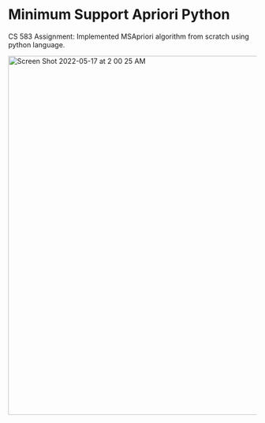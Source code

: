 # Minimum Support Apriori Python
CS 583 Assignment: Implemented MSApriori algorithm from scratch using python language.

<img width="728" alt="Screen Shot 2022-05-17 at 2 00 25 AM" src="https://user-images.githubusercontent.com/90569118/168749138-a830742c-5d45-485a-a071-42ee1c3702c1.png">
